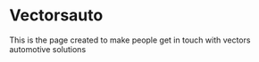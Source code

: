 # Vectorsauto
This is the page created to make people get in touch with vectors automotive solutions
